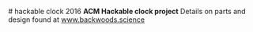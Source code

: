 #   h a c k a b l e   c l o c k   2 0 1 6   **ACM Hackable clock project**
  Details on parts and design found at www.backwoods.science
 
